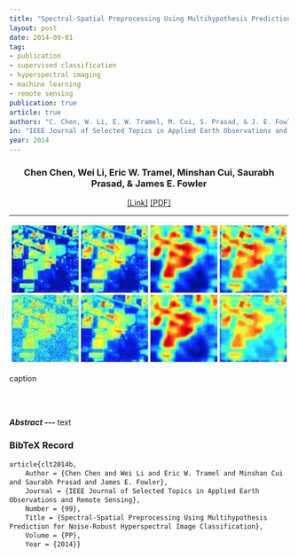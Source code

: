 ```yaml
---
title: "Spectral-Spatial Preprocessing Using Multihypothesis Prediction for Noise-Robust Hyperspectral Image Classification"
layout: post
date: 2014-09-01
tag: 
- publication
- supervised classification
- hyperspectral imaging
- machine learning
- remote sensing
publication: true
article: true
authors: "C. Chen, W. Li, E. W. Tramel, M. Cui, S. Prasad, & J. E. Fowler"
in: "IEEE Journal of Selected Topics in Applied Earth Observations and Remote Sensing"
year: 2014
---
```


<div align="center">
<h3>Chen Chen, Wei Li, Eric W. Tramel, Minshan Cui, Saurabh Prasad, & James E. Fowler</h3>
<a href="http://">[Link]</a>
<a href="http://">[PDF]</a>
</div>

- - -

![Main Figure](/assets/images/clt2014b.png)
<figcaption class="caption">
caption
</figcaption>

<br><br>

***Abstract ---*** text

### BibTeX Record
```
article{clt2014b,
    Author = {Chen Chen and Wei Li and Eric W. Tramel and Minshan Cui and Saurabh Prasad and James E. Fowler},
    Journal = {IEEE Journal of Selected Topics in Applied Earth Observations and Remote Sensing},
    Number = {99},
    Title = {Spectral-Spatial Preprocessing Using Multihypothesis Prediction for Noise-Robust Hyperspectral Image Classification},
    Volume = {PP},
    Year = {2014}}
```